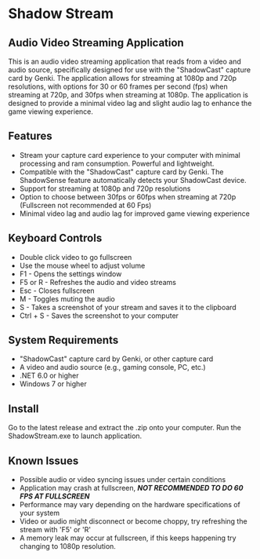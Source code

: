 # Shadow Stream

## Audio Video Streaming Application

This is an audio video streaming application that reads from a video and audio source, specifically designed for use with the "ShadowCast" capture card by Genki. The application allows for streaming at 1080p and 720p resolutions, with options for 30 or 60 frames per second (fps) when streaming at 720p, and 30fps when streaming at 1080p. The application is designed to provide a minimal video lag and slight audio lag to enhance the game viewing experience.

## Features

- Stream your capture card experience to your computer with minimal processing and ram consumption. Powerful and lightweight. 
- Compatible with the "ShadowCast" capture card by Genki. The ShadowSense feature automatically detects your ShadowCast device.
- Support for streaming at 1080p and 720p resolutions
- Option to choose between 30fps or 60fps when streaming at 720p (Fullscreen not recommended at 60 Fps)
- Minimal video lag and audio lag for improved game viewing experience

## Keyboard Controls

- Double click video to go fullscreen
- Use the mouse wheel to adjust volume
- F1 - Opens the settings window
- F5 or R - Refreshes the audio and video streams
- Esc - Closes fullscreen
- M - Toggles muting the audio
- S - Takes a screenshot of your stream and saves it to the clipboard
- Ctrl + S - Saves the screenshot to your computer

## System Requirements

- "ShadowCast" capture card by Genki, or other capture card
- A video and audio source (e.g., gaming console, PC, etc.)
- .NET 6.0 or higher
- Windows 7 or higher

## Install

Go to the latest release and extract the .zip onto your computer. Run the ShadowStream.exe to launch application.

## Known Issues

- Possible audio or video syncing issues under certain conditions
- Application may crash at fullscreen, ***NOT RECOMMENDED TO DO 60 FPS AT FULLSCREEN***
- Performance may vary depending on the hardware specifications of your system
- Video or audio might disconnect or become choppy, try refreshing the stream with 'F5' or 'R'
- A memory leak may occur at fullscreen, if this keeps happening try changing to 1080p resolution.
